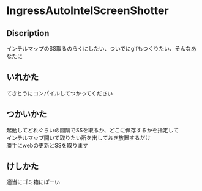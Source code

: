 # IngressAutoIntelScreenShotter
## Discription   
インテルマップのSS取るのらくにしたい、ついでにgifもつくりたい、そんなあなたに   
## いれかた   
てきとうにコンパイルしてつかってください   
## つかいかた   
起動してどれぐらいの間隔でSSを取るか、どこに保存するかを指定して   
インテルマップ開いて取りたい所を出しておき放置するだけ   
勝手にwebの更新とSSを取ります   
## けしかた   
適当にゴミ箱にぽーい   
